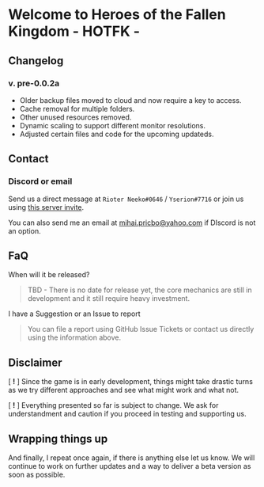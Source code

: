 # Welcome to Heroes of the Fallen Kingdom - HOTFK -

## Changelog

### v. pre-0.0.2a
- Older backup files moved to cloud and now require a key to access.
- Cache removal for multiple folders.
- Other unused resources removed.
- Dynamic scaling to support different monitor resolutions.
- Adjusted certain files and code for the upcoming updateds.

## Contact
### Discord or email
Send us a direct message at `Rioter Neeko#0646` / `Yserion#7716` or join us using [this server invite](https://discord.gg/J5wDbVjDWc).

You can also send me an email at mihai.pricbo@yahoo.com if DIscord is not an option.

## FaQ
When will it be released?
> TBD - There is no date for release yet, the core mechanics are still in development and it still require heavy investment.

I have a Suggestion or an Issue to report
> You can file a report using GitHub Issue Tickets or contact us directly using the information above.


## Disclaimer
[ **!** ] Since the game is in early development, things might take drastic turns as we try different approaches and see what might work and what not.

[ **!** ] Everything presented so far is subject to change. We ask for understandment and caution if you proceed in testing and supporting us.


## Wrapping things up
And finally, I repeat once again, if there is anything else let us know.
We will continue to work on further updates and a way to deliver a beta version as soon as possible.